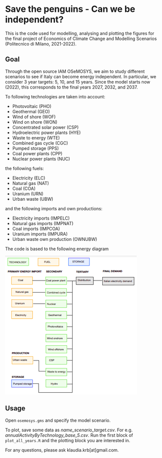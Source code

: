 # Save the penguins - Can we be independent?

This is the code used for modelling, analysing and plotting the figures for the final project of Economics of Climate Change and Modelling Scenarios (Politecnico di Milano, 2021-2022).

## Goal

Through the open source IAM OSeMOSYS, we aim to study different scenarios to see if Italy can become energy independent.
In particular, we consider 3 year targets: 5, 10, and 15 years. Since the model starts now (2022), this corresponds to the final years 2027, 2032, and 2037.

To following technologies are taken into account:
* Photovoltaic (PHO)
* Geothermal (GEO)
* Wind of shore (WOF)
* Wind on shore (WON)
* Concentrated solar power (CSP)
* Hydroelectric power plants (HYE)
* Waste to energy (WTE)
* Combined gas cycle (CGC)
* Pumped storage (PPS)
* Coal power plants (CPP)
* Nuclear power plants (NUC)

the following fuels:
* Electricity (ELC)
* Natural gas (NAT)
* Coal (COA)
* Uranium (URN)
* Urban waste (UBW)

and the following imports and own productions:
* Electricity imports (IMPELC)
* Natural gas imports (IMPNAT)
* Coal imports (IMPCOA)
* Uranium imports (IMPURA)
* Urban waste own production (OWNUBW)

The code is based to the following energy diagram

![Energy diagram](energy_diagram.png)

## Usage

Open `osemosys.gms` and specify the model scenario.

To plot, save some data as *name_scenario_target.csv*. For e.g. *annualActivityByTechnology_base_5.csv*. Run the first block of `plot_all_years.R` and the plotting block you are interested in. 

For any questions, please ask klaudia.krb[at]gmail.com.

